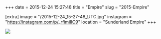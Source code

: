 +++
date = 2015-12-24 15:27:48
title = "Empire"
slug = "2015-Empire"

[extra]
image = "/2015-12-24_15-27-48_UTC.jpg"
instagram = "https://instagram.com/p/_rfimiIIC9"
location = "Sunderland Empire"
+++

<img src="/2015-12-24_15-27-48_UTC.jpg" />

